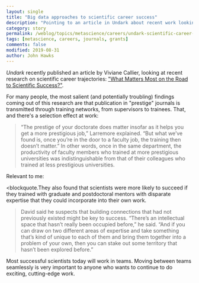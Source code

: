 ```yaml
---
layout: single
title: "Big data approaches to scientific career success"
description: "Pointing to an article in Undark about recent work looking at metascience."
category: story
permalink: /weblog/topics/metascience/careers/undark-scientific-career-big-data-2019.html
tags: [metascience, careers, journals, grants]
comments: false
modified: 2019-08-31
author: John Hawks
---
```


<em>Undark</em> recently published an article by Viviane Callier, looking at recent research on scientific career trajectories: <a href="https://undark.org/article/scientific-success-publishing/">"What Matters Most on the Road to Scientific Success?"</a>.

For many people, the most salient (and potentially troubling) findings coming out of this research are that publication in "prestige" journals is transmitted through training networks, from supervisors to trainees. That, and there's a selection effect at work:

<blockquote>“The prestige of your doctorate does matter insofar as it helps you get a more prestigious job,” Larremore explained. “But what we’ve found is, once you’re in the door to a faculty job, the training then doesn’t matter.” In other words, once in the same department, the productivity of faculty members who trained at more prestigious universities was indistinguishable from that of their colleagues who trained at less prestigious universities.</blockquote>

Relevant to me:

<blockquote.They also found that scientists were more likely to succeed if they trained with graduate and postdoctoral mentors with disparate expertise that they could incorporate into their own work.</blockquote>

<blockquote>David said he suspects that building connections that had not previously existed might be key to success. “There’s an intellectual space that hasn’t really been occupied before,” he said. “And if you can draw on two different areas of expertise and take something that’s kind of unique to each of them and bring them together into a problem of your own, then you can stake out some territory that hasn’t been explored before.”</blockquote>

Most successful scientists today will work in teams. Moving between teams seamlessly is very important to anyone who wants to continue to do exciting, cutting-edge work.
